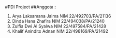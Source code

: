 #PDI Project
##Anggota :
1. Arya Laksamana Jalma NIM 22/492703/PA/21136
2. Dinda Hana Zhafira NIM 22/494038/PA/21240
3. Zulfia Dwi Al Syalwa NIM 22/497584/PA/21428
4. Khalif Anindito Adnan NIM 22/498169/PA/21492
